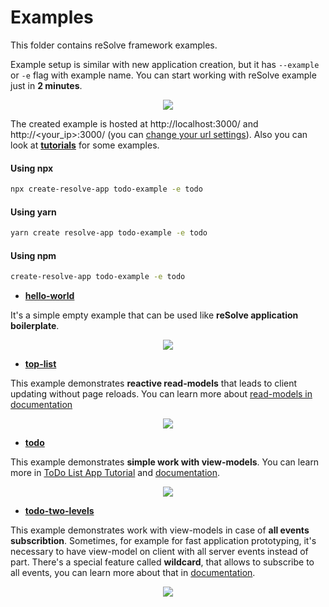 # **Examples**

This folder contains reSolve framework examples.

Example setup is similar with new application creation, but it has `--example` or `-e` flag with example name. You can start working with reSolve example just in **2 minutes**.

<p align="center"><img src="https://github.com/reimagined/resolve/blob/feature/new_readme/readme-example-installation.gif"></p>

The created example is hosted at http://localhost:3000/ and http://<your_ip>:3000/ (you can [change your url settings](https://github.com/reimagined/resolve/blob/master/docs/API%20References.md)). Also you can look at [**tutorials**](#tutorials) for some examples.

#### Using npx
```bash
npx create-resolve-app todo-example -e todo
```

#### Using yarn
```bash
yarn create resolve-app todo-example -e todo
```

#### Using npm
```bash
create-resolve-app todo-example -e todo
```

* [**hello-world**](https://github.com/reimagined/resolve/tree/master/examples/hello-world)

It's a simple empty example that can be used like **reSolve application boilerplate**.

<p align="center"><img src="https://github.com/reimagined/resolve/blob/feature/new_readme/readme-hello-world-example.png"></p>

* [**top-list**](https://github.com/reimagined/resolve/tree/master/examples/top-list)

This example demonstrates **reactive read-models** that leads to client updating without page reloads. You can learn more about [read-models in documentation](https://github.com/reimagined/resolve/blob/master/docs/Read%20Model.md)

<p align="center"><img src="https://github.com/reimagined/resolve/blob/feature/new_readme/readme-top-list-example.png"></p>

* [**todo**](https://github.com/reimagined/resolve/tree/master/examples/todo)

This example demonstrates **simple work with view-models**. You can learn more in [ToDo List App Tutorial](https://github.com/reimagined/resolve/blob/master/docs/Tutorials/ToDo%20List%20App%20Tutorial.md) and [documentation](https://github.com/reimagined/resolve/blob/master/docs/View%20Model.md).

<p align="center"><img src="https://github.com/reimagined/resolve/blob/feature/new_readme/readme-todo-example.png"></p>

* [**todo-two-levels**](https://github.com/reimagined/resolve/tree/master/examples/todo-two-levels)

This example demonstrates work with view-models in case of **all events subscribtion**. Sometimes, for example for fast application prototyping, it's necessary to have view-model on client with all server events instead of part. There's a special feature called **wildcard**, that allows to subscribe to all events, you can learn more about that in [documentation](https://github.com/reimagined/resolve/blob/master/docs/View%20Model.md).

<p align="center"><img src="https://github.com/reimagined/resolve/blob/feature/new_readme/readme-todo-two-levels-example.png"></p>

